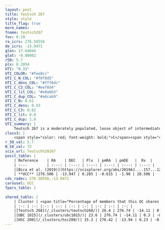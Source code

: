 ```yaml
---
layout: post
title: Teutsch 267
style: style
title_flag: true
more_names: 
fname: teutsch267
fov: 0.19
ra_icrs: 276.50556
de_icrs: -13.9471
glon: 17.64044
glat: -0.80062
r50: 5.7
plx: 0.2854
UTI: "0.33"
UTI_COLOR: "#fee8cc"
UTI_C_N_COL: "#f0f8d5"
UTI_C_dens_COL: "#fff8dc"
UTI_C_C3_COL: "#eef8d4"
UTI_C_lit_COL: "#e0a6b3"
UTI_C_dup_COL: "#a6cab9"
UTI_C_N: 0.61
UTI_C_dens: 0.43
UTI_C_C3: 0.62
UTI_C_lit: 0.0
UTI_C_dup: 1.0
UTI_summary: |
    Teutsch 267 is a moderately populated, loose object of intermediate C3 quality. It is rarely studied in the literature, with no articles listed in the last 6 years.<br><br>This object shares a moderate percentage of members with at least one entry reported in the same catalogue.
class3: |
    <span style="color: red; font-weight: bold;">C</span><span style="color: green; font-weight: bold;">A</span>
r_50_val: 5.7
N_50_val: 72
scix_url: Teutsch%20267
posit_table: |
    | Reference    | RA    | DEC   | Plx  | pmRA  | pmDE   |  Rv  |
    | :---         | :---: | :---: | :---: | :---: | :---: | :---: |
    |[Bica et al. (2019)](https://scixplorer.org/abs/2019AJ....157...12B) | 276.527 | -13.95 | -- | -- | -- | -- |
    | **UCC** |276.506 | -13.947 | 0.285 | -0.615 | -1.98 | 28.506 | 
cds_radec: 276.50556,-13.9471
carousel: UCC
fpars_table: |
    
shared_table: |
    | Cluster | <span title="Percentage of members that this OC shares with the ones listed">%</span>   | RA   | DEC   | Plx   | pmRA  | pmDE  | Rv | UTI |
    | :-: | :-: |:-: | :-: | :-: | :-: | :-: | :-: | :-: |
    |[Teutsch 268](/_clusters/teutsch268/)| 26.4 | 276.74 | -14.11 | 0.3 | -0.77 | -2.12 | -2.86 |0.77 |
    |[UBC 1015](/_clusters/ubc1015/)| 23.6 | 276.74 | -14.11 | 0.3 | -0.77 | -2.12 | -2.98 |0.01 |
    |[HSC 200](/_clusters/hsc200/)| 15.3 | 276.42 | -13.94 | 0.23 | -0.42 | -1.93 | 52.82 |0.24 |
---
```

